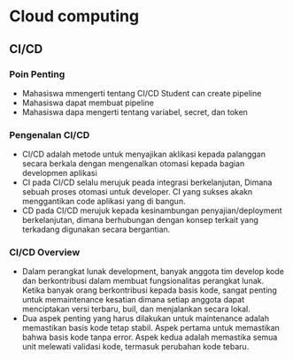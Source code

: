 # Cloud computing
## CI/CD
### Poin Penting
- Mahasiswa mmengerti tentang CI/CD
Student can create pipeline
- Mahasiswa dapat membuat pipeline
- Mahasiswa dapa mengerti tentang variabel, secret, dan token
### Pengenalan CI/CD
- CI/CD adalah metode untuk menyajikan aklikasi kepada palanggan secara berkala dengan mengenalkan otomasi kepada bagian developmen aplikasi
- CI pada CI/CD selalu merujuk peada integrasi berkelanjutan, Dimana sebuah proses otomasi untuk developer. CI yang sukses akakn menggantikan code aplikasi yang di bangun.
- CD pada CI/CD merujuk kepada kesinambungan penyajian/deployment berkelanjutan, dimana berhubungan dengan konsep terkait yang terkadang digunakan secara bergantian.
### CI/CD Overview
- Dalam perangkat lunak development, banyak anggota tim develop kode dan berkontribusi dalam membuat fungsionalitas perangkat lunak. Ketika banyak orang berkontribusi kepada basis kode, sangat penting untuk memaintenance kesatian dimana setiap anggota dapat menciptakan versi terbaru, buil, dan menjalankan secara lokal.
- Dua aspek penting yang harus dilakukan untuk maintenance adalah memastikan basis kode tetap stabil. Aspek pertama untuk memastikan bahwa basis kode tanpa error. Aspek kedua adalah memastika semua unit melewati validasi kode, termasuk perubahan kode tebaru.